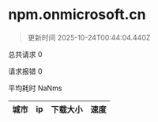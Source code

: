 
  # npm.onmicrosoft.cn

  > 更新时间 2025-10-24T00:44:04.440Z
  
  总共请求 0

  请求报错 0

  平均耗时 NaNms

|城市|ip|下载大小|速度|
|-----|----------|---|---|

  